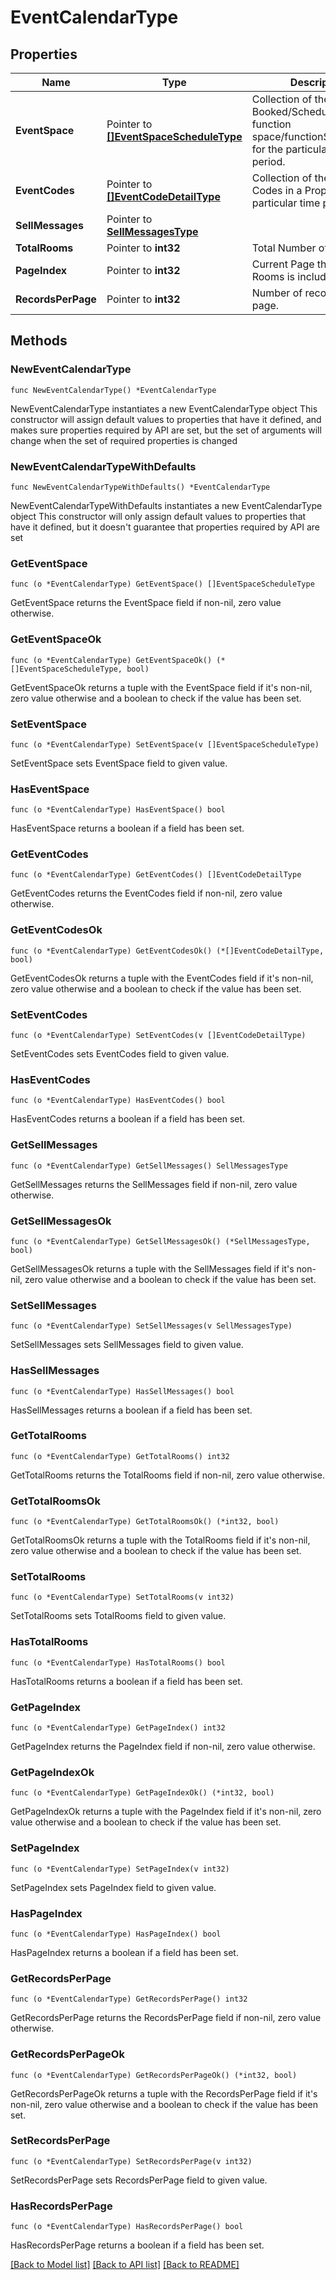 # EventCalendarType

## Properties

Name | Type | Description | Notes
------------ | ------------- | ------------- | -------------
**EventSpace** | Pointer to [**[]EventSpaceScheduleType**](EventSpaceScheduleType.md) | Collection of the Events Booked/Scheduled for the function space/functionSpaceDetails for the particular time period. | [optional] 
**EventCodes** | Pointer to [**[]EventCodeDetailType**](EventCodeDetailType.md) | Collection of the Event Codes in a Property for a particular time period. | [optional] 
**SellMessages** | Pointer to [**SellMessagesType**](SellMessagesType.md) |  | [optional] 
**TotalRooms** | Pointer to **int32** | Total Number of Rooms. | [optional] 
**PageIndex** | Pointer to **int32** | Current Page the group of Rooms is included in. | [optional] 
**RecordsPerPage** | Pointer to **int32** | Number of records per page. | [optional] 

## Methods

### NewEventCalendarType

`func NewEventCalendarType() *EventCalendarType`

NewEventCalendarType instantiates a new EventCalendarType object
This constructor will assign default values to properties that have it defined,
and makes sure properties required by API are set, but the set of arguments
will change when the set of required properties is changed

### NewEventCalendarTypeWithDefaults

`func NewEventCalendarTypeWithDefaults() *EventCalendarType`

NewEventCalendarTypeWithDefaults instantiates a new EventCalendarType object
This constructor will only assign default values to properties that have it defined,
but it doesn't guarantee that properties required by API are set

### GetEventSpace

`func (o *EventCalendarType) GetEventSpace() []EventSpaceScheduleType`

GetEventSpace returns the EventSpace field if non-nil, zero value otherwise.

### GetEventSpaceOk

`func (o *EventCalendarType) GetEventSpaceOk() (*[]EventSpaceScheduleType, bool)`

GetEventSpaceOk returns a tuple with the EventSpace field if it's non-nil, zero value otherwise
and a boolean to check if the value has been set.

### SetEventSpace

`func (o *EventCalendarType) SetEventSpace(v []EventSpaceScheduleType)`

SetEventSpace sets EventSpace field to given value.

### HasEventSpace

`func (o *EventCalendarType) HasEventSpace() bool`

HasEventSpace returns a boolean if a field has been set.

### GetEventCodes

`func (o *EventCalendarType) GetEventCodes() []EventCodeDetailType`

GetEventCodes returns the EventCodes field if non-nil, zero value otherwise.

### GetEventCodesOk

`func (o *EventCalendarType) GetEventCodesOk() (*[]EventCodeDetailType, bool)`

GetEventCodesOk returns a tuple with the EventCodes field if it's non-nil, zero value otherwise
and a boolean to check if the value has been set.

### SetEventCodes

`func (o *EventCalendarType) SetEventCodes(v []EventCodeDetailType)`

SetEventCodes sets EventCodes field to given value.

### HasEventCodes

`func (o *EventCalendarType) HasEventCodes() bool`

HasEventCodes returns a boolean if a field has been set.

### GetSellMessages

`func (o *EventCalendarType) GetSellMessages() SellMessagesType`

GetSellMessages returns the SellMessages field if non-nil, zero value otherwise.

### GetSellMessagesOk

`func (o *EventCalendarType) GetSellMessagesOk() (*SellMessagesType, bool)`

GetSellMessagesOk returns a tuple with the SellMessages field if it's non-nil, zero value otherwise
and a boolean to check if the value has been set.

### SetSellMessages

`func (o *EventCalendarType) SetSellMessages(v SellMessagesType)`

SetSellMessages sets SellMessages field to given value.

### HasSellMessages

`func (o *EventCalendarType) HasSellMessages() bool`

HasSellMessages returns a boolean if a field has been set.

### GetTotalRooms

`func (o *EventCalendarType) GetTotalRooms() int32`

GetTotalRooms returns the TotalRooms field if non-nil, zero value otherwise.

### GetTotalRoomsOk

`func (o *EventCalendarType) GetTotalRoomsOk() (*int32, bool)`

GetTotalRoomsOk returns a tuple with the TotalRooms field if it's non-nil, zero value otherwise
and a boolean to check if the value has been set.

### SetTotalRooms

`func (o *EventCalendarType) SetTotalRooms(v int32)`

SetTotalRooms sets TotalRooms field to given value.

### HasTotalRooms

`func (o *EventCalendarType) HasTotalRooms() bool`

HasTotalRooms returns a boolean if a field has been set.

### GetPageIndex

`func (o *EventCalendarType) GetPageIndex() int32`

GetPageIndex returns the PageIndex field if non-nil, zero value otherwise.

### GetPageIndexOk

`func (o *EventCalendarType) GetPageIndexOk() (*int32, bool)`

GetPageIndexOk returns a tuple with the PageIndex field if it's non-nil, zero value otherwise
and a boolean to check if the value has been set.

### SetPageIndex

`func (o *EventCalendarType) SetPageIndex(v int32)`

SetPageIndex sets PageIndex field to given value.

### HasPageIndex

`func (o *EventCalendarType) HasPageIndex() bool`

HasPageIndex returns a boolean if a field has been set.

### GetRecordsPerPage

`func (o *EventCalendarType) GetRecordsPerPage() int32`

GetRecordsPerPage returns the RecordsPerPage field if non-nil, zero value otherwise.

### GetRecordsPerPageOk

`func (o *EventCalendarType) GetRecordsPerPageOk() (*int32, bool)`

GetRecordsPerPageOk returns a tuple with the RecordsPerPage field if it's non-nil, zero value otherwise
and a boolean to check if the value has been set.

### SetRecordsPerPage

`func (o *EventCalendarType) SetRecordsPerPage(v int32)`

SetRecordsPerPage sets RecordsPerPage field to given value.

### HasRecordsPerPage

`func (o *EventCalendarType) HasRecordsPerPage() bool`

HasRecordsPerPage returns a boolean if a field has been set.


[[Back to Model list]](../README.md#documentation-for-models) [[Back to API list]](../README.md#documentation-for-api-endpoints) [[Back to README]](../README.md)


